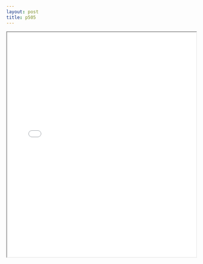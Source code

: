 ```yaml
---
layout: post
title: p505
---
```


<div class="pdf-container">
<iframe src="/ea/assets/pdfs/pub.n.ins/p505.pdf" height="600" width="100%" allowFullScreen="true"></iframe>
</div>

